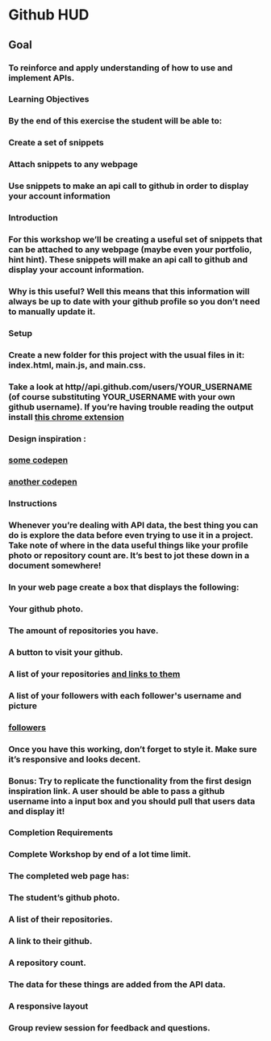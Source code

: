 # Github HUD
## Goal
### To reinforce and apply understanding of how to use and implement APIs.
### Learning Objectives
### By the end of this exercise the student will be able to:
### Create a set of snippets
### Attach snippets to any webpage
### Use snippets to make an api call to github in order to display your account information
### Introduction
### For this workshop we’ll be creating a useful set of snippets that can be attached to any webpage (maybe even your portfolio, hint hint). These snippets will make an api call to github and display your account information. 

### Why is this useful? Well this means that this information will always be up to date with your github profile so you don’t need to manually update it. 
### Setup
### Create a new folder for this project with the usual files in it: index.html, main.js, and main.css. 
### Take a look at http//api.github.com/users/YOUR_USERNAME (of course substituting YOUR_USERNAME with your own github username). If you’re having trouble reading the output install [this chrome extension](https://goo.gl/FGvA5v)

### Design inspiration :
###  [some codepen](https://codepen.io/hesmaili95/pen/wGzodM) 
### [another codepen](https://codepen.io/lcasleme/pen/RRwrLE) 
### Instructions
### Whenever you’re dealing with API data, the best thing you can do is explore the data before even trying to use it in a project. Take note of where in the data useful things like your profile photo or repository count are. It’s best to jot these down in a document somewhere! 
### In your web page create a box that displays the following:
### Your github photo.
### The amount of repositories you have. 
### A button to visit your github. 
### A list of your repositories [and links to them](http://api.github.com/users/YOUR_USERNAME/repos)
### A list of your followers with each follower's username and picture
### [followers](https://api.github.com/users/YOUR_USERNAME/followers)
### Once you have this working, don’t forget to style it. Make sure it’s responsive and looks decent. 




### Bonus: Try to replicate the functionality from the first design inspiration link. A user should be able to pass a github username into a input box and you should pull that users data and display it!
### Completion Requirements
### Complete Workshop by end of a lot time limit.
### The completed web page has:
### The student’s github photo.
### A list of their repositories.
### A link to their github.  
### A repository count. 
### The data for these things are added from the API data. 
### A responsive layout
### Group review session for feedback and questions.





